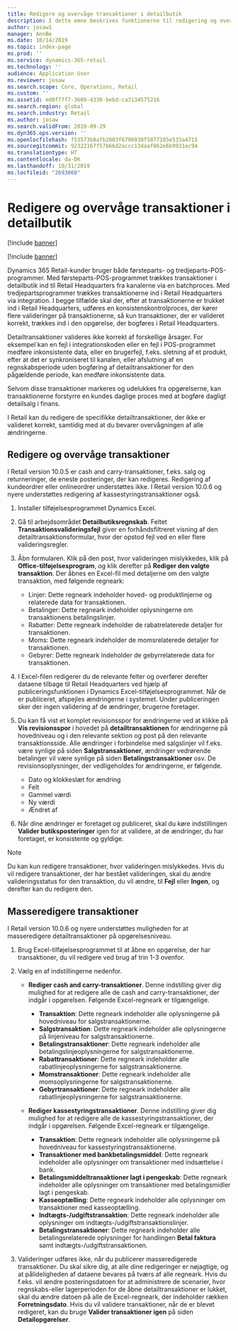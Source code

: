 ```yaml
---
title: Redigere og overvåge transaktioner i detailbutik
description: I dette emne beskrives funktionerne til redigering og overvågning af transaktioner i detailbutik.
author: josaw1
manager: AnnBe
ms.date: 10/14/2019
ms.topic: index-page
ms.prod: ''
ms.service: dynamics-365-retail
ms.technology: ''
audience: Application User
ms.reviewer: josaw
ms.search.scope: Core, Operations, Retail
ms.custom: ''
ms.assetid: ed0f77f7-3609-4330-bebd-ca3134575216
ms.search.region: global
ms.search.industry: Retail
ms.author: josaw
ms.search.validFrom: 2019-09-29
ms.dyn365.ops.version: ''
ms.openlocfilehash: f53573b8afb2003f6796930f5877185e533a4715
ms.sourcegitcommit: 92322167f57b66d2accc134aaf862e6b9931ec94
ms.translationtype: HT
ms.contentlocale: da-DK
ms.lasthandoff: 10/31/2019
ms.locfileid: "2693060"
---
```

# <a name="edit-and-audit-retail-store-transactions"></a>Redigere og overvåge transaktioner i detailbutik

[!include [banner](includes/banner.md)]

[!include [banner](includes/preview-banner.md)]

Dynamics 365 Retail-kunder bruger både førsteparts- og tredjeparts-POS-programmer. Med førsteparts-POS-programmet trækkes transaktioner i detailbutik ind til Retail Headquarters fra kanalerne via en batchproces. Med tredjepartsprogrammer trækkes transaktionerne ind i Retail Headquarters via integration. I begge tilfælde skal der, efter at transaktionerne er trukket ind i Retail Headquarters, udføres en konsistenskontrolproces, der kører flere valideringer på transaktionerne, så kun transaktioner, der er valideret korrekt, trækkes ind i den opgørelse, der bogføres i Retail Headquarters. 

Detailtransaktioner valideres ikke korrekt af forskellige årsager. For eksempel kan en fejl i integrationskoden eller en fejl i POS-programmet medføre inkonsistente data, eller en brugerfejl, f.eks. sletning af et produkt, efter at det er synkroniseret til kanalen, eller afslutning af en regnskabsperiode uden bogføring af detailtransaktioner for den pågældende periode, kan medføre inkonsistente data.

Selvom disse transaktioner markeres og udelukkes fra opgørelserne, kan transaktionerne forstyrre en kundes daglige proces med at bogføre dagligt detailsalg i finans.

I Retail kan du redigere de specifikke detailtransaktioner, der ikke er valideret korrekt, samtidig med at du bevarer overvågningen af alle ændringerne. 

## <a name="edit-and-audit-transactions"></a>Redigere og overvåge transaktioner

I Retail version 10.0.5 er cash and carry-transaktioner, f.eks. salg og returneringer, de eneste posteringer, der kan redigeres. Redigering af kundeordrer eller onlineordrer understøttes ikke. I Retail version 10.0.6 og nyere understøttes redigering af kassestyringstransaktioner også.

1. Installer tilføjelsesprogrammet Dynamics Excel.

2. Gå til arbejdsområdet **Detailbutiksregnskab**. Feltet **Transaktionsvalideringsfejl** giver en forhåndsfiltreret visning af den detailtransaktionsformular, hvor der opstod fejl ved en eller flere valideringsregler.
 
3. Åbn formularen. Klik på den post, hvor valideringen mislykkedes, klik på **Office-tilføjelsesprogram**, og klik derefter på **Rediger den valgte transaktion**. Der åbnes en Excel-fil med detaljerne om den valgte transaktion, med følgende regneark:

    - Linjer: Dette regneark indeholder hoved- og produktlinjerne og relaterede data for transaktionen.
    - Betalinger: Dette regneark indeholder oplysningerne om transaktionens betalingslinjer.
    - Rabatter: Dette regneark indeholder de rabatrelaterede detaljer for transaktionen.
    - Moms: Dette regneark indeholder de momsrelaterede detaljer for transaktionen.
    - Gebyrer: Dette regneark indeholder de gebyrrelaterede data for transaktionen.

4. I Excel-filen redigerer du de relevante felter og overfører derefter dataene tilbage til Retail Headquarters ved hjælp af publiceringsfunktionen i Dynamics Excel-tilføjelsesprogrammet. Når de er publiceret, afspejles ændringerne i systemet. Under publiceringen sker der ingen validering af de ændringer, brugerne foretager.

5. Du kan få vist et komplet revisionsspor for ændringerne ved at klikke på **Vis revisionsspor** i hovedet på **detailtransaktionen** for ændringerne på hovedniveau og i den relevante sektion og post på den relevante transaktionsside. Alle ændringer i forbindelse med salgslinjer vil f.eks. være synlige på siden **Salgstransaktioner**, ændringer vedrørende betalinger vil være synlige på siden **Betalingstransaktioner** osv. De revisionsoplysninger, der vedligeholdes for ændringerne, er følgende.

   - Dato og klokkeslæt for ændring
   - Felt 
   - Gammel værdi
   - Ny værdi
   - Ændret af

6. Når dine ændringer er foretaget og publiceret, skal du køre indstillingen **Valider butiksposteringer** igen for at validere, at de ændringer, du har foretaget, er konsistente og gyldige.

> [!NOTE]
> Du kan kun redigere transaktioner, hvor valideringen mislykkedes. Hvis du vil redigere transaktioner, der har bestået valideringen, skal du ændre valideringsstatus for den transaktion, du vil ændre, til **Fejl** eller **Ingen**, og derefter kan du redigere den. 


## <a name="bulk-edit-transactions"></a>Masseredigere transaktioner

I Retail version 10.0.6 og nyere understøttes muligheden for at masseredigere detailtransaktioner på opgørelsesniveau. 

1. Brug Excel-tilføjelsesprogrammet til at åbne en opgørelse, der har transaktioner, du vil redigere ved brug af trin 1-3 ovenfor.

2. Vælg en af indstillingerne nedenfor.

    - **Rediger cash and carry-transaktioner**. Denne indstilling giver dig mulighed for at redigere alle de cash and carry-transaktioner, der indgår i opgørelsen. Følgende Excel-regneark er tilgængelige.
    
       - **Transaktion**: Dette regneark indeholder alle oplysningerne på hovedniveau for salgstransaktionerne.
       - **Salgstransaktion**: Dette regneark indeholder alle oplysningerne på linjeniveau for salgstransaktionerne.
       - **Betalingstransaktioner**: Dette regneark indeholder alle betalingslinjeoplysningerne for salgstransaktionerne.
       - **Rabattransaktioner**: Dette regneark indeholder alle rabatlinjeoplysningerne for salgstransaktionerne.
       - **Momstransaktioner**: Dette regneark indeholder alle momsoplysningerne for salgstransaktionerne.
       - **Gebyrtransaktioner**: Dette regneark indeholder alle rabatlinjeoplysningerne for salgstransaktionerne.

    - **Rediger kassestyringstransaktioner**. Denne indstilling giver dig mulighed for at redigere alle de kassestyringstransaktioner, der indgår i opgørelsen. Følgende Excel-regneark er tilgængelige.
     
       - **Transaktion**: Dette regneark indeholder alle oplysningerne på hovedniveau for kassestyringstransaktionerne.
       - **Transaktioner med bankbetalingsmiddel**: Dette regneark indeholder alle oplysninger om transaktioner med indsættelse i bank.
       - **Betalingsmiddeltransaktioner lagt i pengeskab**: Dette regneark indeholder alle oplysninger om transaktioner med betalingsmidler lagt i pengeskab.
       - **Kasseoptælling**: Dette regneark indeholder alle oplysninger om transaktioner med kasseoptælling.
       - **Indtægts-/udgiftstransaktion**: Dette regneark indeholder alle oplysninger om indtægts-/udgiftstransaktionslinjer.
       - **Betalingstransaktioner**: Dette regneark indeholder alle betalingsrelaterede oplysninger for handlingen **Betal faktura** samt indtægts-/udgiftstransaktionen.

3.  Valideringer udføres ikke, når du publicerer masseredigerede transaktioner. Du skal sikre dig, at alle dine redigeringer er nøjagtige, og at pålideligheden af dataene bevares på tværs af alle regneark. Hvis du f.eks. vil ændre posteringsdatoen for at administrere de scenarier, hvor regnskabs-eller lagerperioden for de åbne detailtransaktioner er lukket, skal du ændre datoen på alle de Excel-regneark, der indeholder rækken **Forretningsdato**. Hvis du vil validere transaktioner, når de er blevet redigeret, kan du bruge **Valider transaktioner igen** på siden **Detailopgørelser**.
